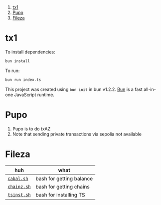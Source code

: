 1. [tx1](#tx1)
2. [Pupo](#pupo)
3. [Fileza](#fileza)

# tx1

To install dependencies:

```bash
bun install
```

To run:

```bash
bun run index.ts
```

This project was created using `bun init` in bun v1.2.2. [Bun](https://bun.sh) is a fast all-in-one JavaScript runtime.

# Pupo

1. Pupo is to do txAZ
2. Note that sending private transactions via sepolia not available

# Fileza

| huh                        | what                     |
| -------------------------- | ------------------------ |
| [`cabal.sh`](./cabal.sh)   | bash for getting balance |
| [`chainz.sh`](./chainz.sh) | bash for getting chains  |
| [`tsinst.sh`](./tsinst.sh) | bash for installing TS   |
